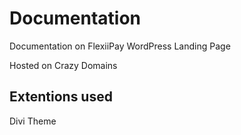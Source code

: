 # Documentation

Documentation on FlexiiPay WordPress Landing Page

Hosted on Crazy Domains

## Extentions used
Divi Theme
